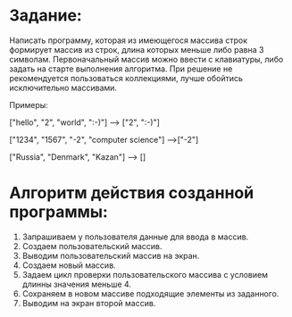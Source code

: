 # Задание:

Написать программу, которая из имеющегося массива строк формирует массив из строк, длина которых меньше либо равна 3 символам. Первоначальный массив можно ввести с клавиатуры, либо задать на старте выполнения алгоритма. При решение не рекомендуется пользоваться коллекциями, лучше обойтись исключительно массивами.

Примеры:

["hello", "2", "world", ":-)"] --> ["2", ":-)"]

["1234", "1567", "-2", "computer science"] -->["-2"]

["Russia", "Denmark", "Kazan"] --> []

# Алгоритм действия созданной программы:

1. Запрашиваем у пользователя данные для ввода в массив.
2. Создаем пользовательский массив.
3. Выводим пользовательский массив на экран.
4. Создаем новый массив.
5. Задаем цикл проверки пользовательского массива с условием длинны значения меньше 4.
6. Сохраняем в новом массиве подходящие элементы из заданного.
7. Выводим на экран второй массив.